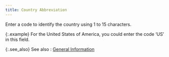 ```yaml
---
title: Country Abbreviation
---
```



Enter a code to identify the country using 1 to 15 characters.


{:.example}
For the United States of America, you could enter the code ‘US’ in this  field.


{:.see_also}
See also
: [General  Information](JavaScript:RelatedTopics1.Click())<!--Metadata type="DesignerControl" startspan
<object CLASSID="clsid:ADB880A6-D8FF-11CF-9377-00AA003B7A11"
	ID=RelatedTopics1
	TYPE="application/x-oleobject">
</object>-->

<object classid="clsid:ADB880A6-D8FF-11CF-9377-00AA003B7A11" id="RelatedTopics1" type="application/x-oleobject"> 
 <param name="Command" value="Related Topics">
<param name="Window" value="second">
<param name="Item1" value="General Information;{{site.sc_chm}}/misc/country_general_information.html">
</object><!--Metadata type="DesignerControl" endspan-->
